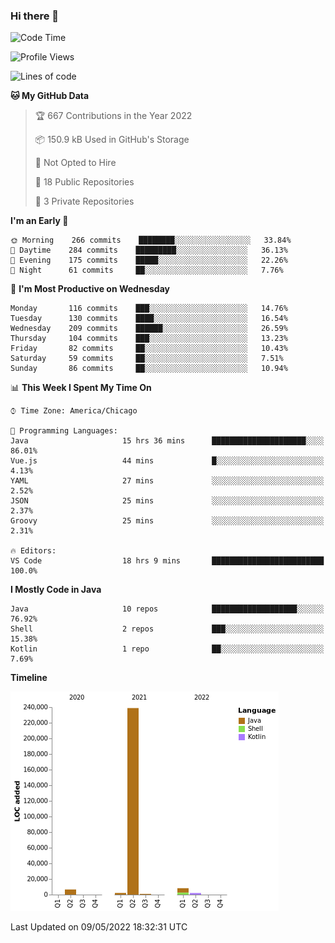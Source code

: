 ### Hi there 👋


<!--START_SECTION:waka-->
![Code Time](http://img.shields.io/badge/Code%20Time-2%2C244%20hrs%2042%20mins-blue)

![Profile Views](http://img.shields.io/badge/Profile%20Views-0-blue)

![Lines of code](https://img.shields.io/badge/From%20Hello%20World%20I%27ve%20Written-259%20Thousand%20lines%20of%20code-blue)

**🐱 My GitHub Data** 

> 🏆 667 Contributions in the Year 2022
 > 
> 📦 150.9 kB Used in GitHub's Storage 
 > 
> 🚫 Not Opted to Hire
 > 
> 📜 18 Public Repositories 
 > 
> 🔑 3 Private Repositories  
 > 
**I'm an Early 🐤** 

```text
🌞 Morning    266 commits    ████████░░░░░░░░░░░░░░░░░   33.84% 
🌆 Daytime    284 commits    █████████░░░░░░░░░░░░░░░░   36.13% 
🌃 Evening    175 commits    █████░░░░░░░░░░░░░░░░░░░░   22.26% 
🌙 Night      61 commits     ██░░░░░░░░░░░░░░░░░░░░░░░   7.76%

```
📅 **I'm Most Productive on Wednesday** 

```text
Monday       116 commits    ███░░░░░░░░░░░░░░░░░░░░░░   14.76% 
Tuesday      130 commits    ████░░░░░░░░░░░░░░░░░░░░░   16.54% 
Wednesday    209 commits    ██████░░░░░░░░░░░░░░░░░░░   26.59% 
Thursday     104 commits    ███░░░░░░░░░░░░░░░░░░░░░░   13.23% 
Friday       82 commits     ██░░░░░░░░░░░░░░░░░░░░░░░   10.43% 
Saturday     59 commits     ██░░░░░░░░░░░░░░░░░░░░░░░   7.51% 
Sunday       86 commits     ██░░░░░░░░░░░░░░░░░░░░░░░   10.94%

```


📊 **This Week I Spent My Time On** 

```text
⌚︎ Time Zone: America/Chicago

💬 Programming Languages: 
Java                     15 hrs 36 mins      █████████████████████░░░░   86.01% 
Vue.js                   44 mins             █░░░░░░░░░░░░░░░░░░░░░░░░   4.13% 
YAML                     27 mins             ░░░░░░░░░░░░░░░░░░░░░░░░░   2.52% 
JSON                     25 mins             ░░░░░░░░░░░░░░░░░░░░░░░░░   2.37% 
Groovy                   25 mins             ░░░░░░░░░░░░░░░░░░░░░░░░░   2.31%

🔥 Editors: 
VS Code                  18 hrs 9 mins       █████████████████████████   100.0%

```

**I Mostly Code in Java** 

```text
Java                     10 repos            ███████████████████░░░░░░   76.92% 
Shell                    2 repos             ███░░░░░░░░░░░░░░░░░░░░░░   15.38% 
Kotlin                   1 repo              ██░░░░░░░░░░░░░░░░░░░░░░░   7.69%

```


**Timeline**

![Chart not found](https://raw.githubusercontent.com/powercasgamer/powercasgamer/master/charts/bar_graph.png) 


 Last Updated on 09/05/2022 18:32:31 UTC
<!--END_SECTION:waka-->
